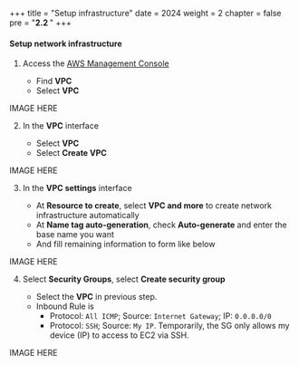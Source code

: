 +++
title = "Setup infrastructure"
date = 2024
weight = 2
chapter = false
pre = "<b>2.2 </b>"
+++

#### Setup network infrastructure

1. Access the [AWS Management Console](https://aws.amazon.com/console/)

   - Find **VPC**
   - Select **VPC**

IMAGE HERE

2. In the **VPC** interface

   - Select **VPC**
   - Select **Create VPC**

IMAGE HERE

3. In the **VPC settings** interface

   - At **Resource to create**, select **VPC and more** to create network infrastructure automatically
   - At **Name tag auto-generation**, check **Auto-generate** and enter the base name you want
   - And fill remaining information to form like below

IMAGE HERE

4. Select **Security Groups**, select **Create security group**

   - Select the **VPC** in previous step.
   - Inbound Rule is
     - Protocol: `All ICMP`; Source: `Internet Gateway`; IP: `0.0.0.0/0`
     - Protocol: `SSH`; Source: `My IP`. Temporarily, the SG only allows my device (IP) to access to EC2 via SSH.

IMAGE HERE